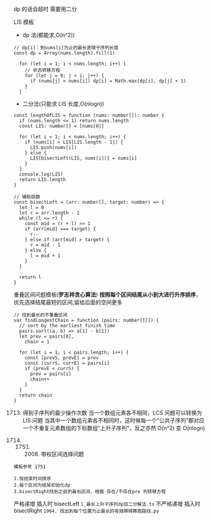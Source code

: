 dp 的话会超时
需要用二分

LIS 模板

- dp 法(都能求,O(n^2))

```JS
// dp[i]：到nums[i]为止的最长递增子序列长度
const dp = Array(nums.length).fill(1)

  for (let i = 1; i < nums.length; i++) {
    // 状态转移方程
    for (let j = 0; j < i; j++) {
      if (nums[j] < nums[i]) dp[i] = Math.max(dp[i], dp[j] + 1)
    }
  }
```

- 二分法(只能求 LIS 长度,O(nlogn))

```TS
const lengthOfLIS = function (nums: number[]): number {
  if (nums.length <= 1) return nums.length
  const LIS: number[] = [nums[0]]

  for (let i = 1; i < nums.length; i++) {
    if (nums[i] > LIS[LIS.length - 1]) {
      LIS.push(nums[i])
    } else {
      LIS[bisectLeft(LIS, nums[i])] = nums[i]
    }
  }
  console.log(LIS)
  return LIS.length
}

// 辅助函数
const bisectLeft = (arr: number[], target: number) => {
  let l = 0
  let r = arr.length - 1
  while (l <= r) {
    const mid = (r + l) >> 1
    if (arr[mid] === target) {
      r--
    } else if (arr[mid] > target) {
      r = mid - 1
    } else {
      l = mid + 1
    }
  }

  return l
}
```

重叠区间问题模板(**罗志祥贪心算法**)
**按照每个区间结尾从小到大进行升序排序**，优先选择结尾最短的区间,留给后面的空间更多

```TS
// 找到最长的不重叠区间
var findLongestChain = function (pairs: number[][]) {
  // sort by the earliest finish time
  pairs.sort((a, b) => a[1] - b[1])
  let prev = pairs[0],
    chain = 1

  for (let i = 1; i < pairs.length; i++) {
    const [prevS, prevE] = prev
    const [currS, currE] = pairs[i]
    if (prevE < currS) {
      prev = pairs[i]
      chain++
    }
  }
  return chain
}
```

1713. 得到子序列的最少操作次数
      当一个数组元素各不相同，LCS 问题可以转换为 LIS 问题
      当其中一个数组元素各不相同时，这时候每一个“公共子序列”都对应一个不重复元素数组的下标数组“上升子序列”，反之亦然
      O(n^2) 变 O(nlogn)

1714. 1751. 2008. 带权区间选择问题

`模板参考 1751`

```
1.按结束时间排序
2.每个区间为结尾初始化dp
3.bisectRight找到之前的最右区间，根据 存在/不存在pre 列转移方程

```

严格递增
插入时 bisectLeft
`1_最长上升子序列dp加二分解法.ts`
不严格递增
插入时 bisectRight
`1964. 找出到每个位置为止最长的有效障碍赛跑路线.py`
